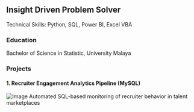 ## Insight Driven Problem Solver 

Technical Skills: Python, SQL, Power BI, Excel VBA

### Education
Bachelor of Science in Statistic, University Malaya

### Projects
#### 1. Recruiter Engagement Analytics Pipeline (MySQL)
![Image](https://github.com/user-attachments/assets/49964470-e28b-403d-9549-2917819561e3)
Automated SQL-based monitoring of recruiter behavior in talent marketplaces

